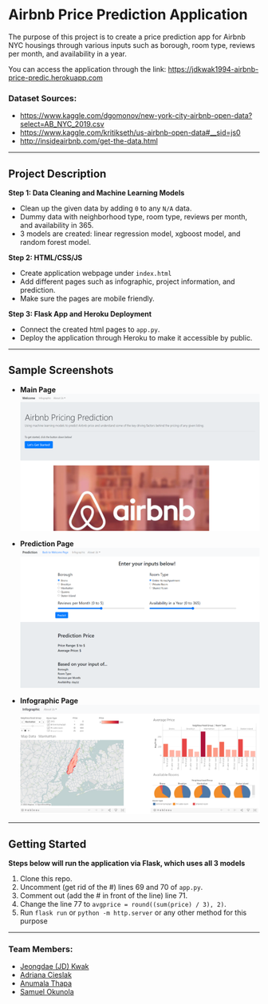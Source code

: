 # Airbnb Price Prediction Application
The purpose of this project is to create a price prediction app for Airbnb NYC housings through various inputs such as borough, room type, reviews per month, and availability in a year.

You can access the application through the link: https://jdkwak1994-airbnb-price-predic.herokuapp.com

### Dataset Sources:
* https://www.kaggle.com/dgomonov/new-york-city-airbnb-open-data?select=AB_NYC_2019.csv
* https://www.kaggle.com/kritikseth/us-airbnb-open-data#__sid=js0
* http://insideairbnb.com/get-the-data.html

---

## Project Description
**Step 1: Data Cleaning and Machine Learning Models**
* Clean up the given data by adding `0` to any `N/A` data.
* Dummy data with neighborhood type, room type, reviews per month, and availability in 365.
* 3 models are created: linear regression model, xgboost model, and random forest model.

**Step 2: HTML/CSS/JS**
* Create application webpage under `index.html`
* Add different pages such as infographic, project information, and prediction.
* Make sure the pages are mobile friendly.

**Step 3: Flask App and Heroku Deployment**
* Connect the created html pages to `app.py`.
* Deploy the application through Heroku to make it accessible by public.

---

## Sample Screenshots
* **Main Page**
![Screenshot](templates/static/images/mainpage.png "Screenshot")

* **Prediction Page**
![Screenshot](templates/static/images/predictionpage.png "Screenshot")

* **Infographic Page**
![Screenshot](templates/static/images/infographicpage.png "Screenshot")

---

## Getting Started
**Steps below will run the application via Flask, which uses all 3 models**
1. Clone this repo.
2. Uncomment (get rid of the #) lines 69 and 70 of `app.py`.
3. Comment out (add the # in front of the line) line 71.
4. Change the line 77 to `avgprice = round((sum(price) / 3), 2)`.
5. Run `flask run` or `python -m http.server` or any other method for this purpose
---

### Team Members:
* [Jeongdae (JD) Kwak](https://github.com/jdkwak1994)
* [Adriana Cieslak](https://github.com/AdrianaCieslak)
* [Anumala Thapa](https://github.com/Anumala89)
* [Samuel Okunola](https://github.com/samuelokunola326)

